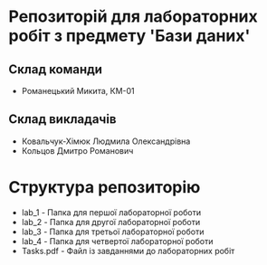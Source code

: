# Репозиторій для лабораторних робіт з предмету 'Бази даних' 

## Склад команди
- Романецький Микита, КМ-01

## Склад викладачів
- Ковальчук-Хімюк Людмила Олександрівна
- Кольцов Дмитро Романович

# Структура репозиторію
- lab_1 - Папка для першої лабораторної роботи
- lab_2 - Папка для другої лабораторної роботи
- lab_3 - Папка для третьої лабораторної роботи
- lab_4 - Папка для четвертої лабораторної роботи
- Tasks.pdf - Файл із завданнями до лабораторних робіт
